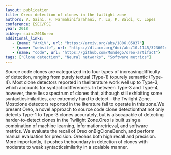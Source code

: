 ```yaml
---
layout: publication
title: Oreo: detection of clones in the twilight zone
authors: V. Saini, F. Farmahinifarahani, Y. Lu, P. Baldi, C. Lopes
conference: ESEC/FSE
year: 2018
bibkey: saini2018oreo
additional_links:
   - {name: "ArXiV", url: "https://arxiv.org/abs/1806.05837"}
   - {name: "website", url: "https://dl.acm.org/doi/abs/10.1145/3236024.3236026"}
   - {name: "code", url: "https://github.com/Mondego/oreo-artifact"}
tags: ["Clone detection", "Neural networks", "Software metrics"]
---
```

Source code clones are categorized into four types of increasingdifficulty of detection, ranging from purely textual (Type-1) topurely semantic (Type-4). Most clone detectors reported in theliterature work well up to Type-3, which accounts for syntacticdifferences. In between Type-3 and Type-4, however, there lies aspectrum of clones that, although still exhibiting some syntacticsimilarities, are extremely hard to detect – the Twilight Zone. Mostclone detectors reported in the literature fail to operate in this zone.We present Oreo, a novel approach to source code clone detectionthat not only detects Type-1 to Type-3 clones accurately, but is alsocapable of detecting harder-to-detect clones in the Twilight Zone.Oreo is built using a combination of machine learning, informationretrieval, and software metrics. We evaluate the recall of Oreo onBigCloneBench, and perform manual evaluation for precision. Oreohas both high recall and precision. More importantly, it pushes theboundary in detection of clones with moderate to weak syntacticsimilarity in a scalable manner.
